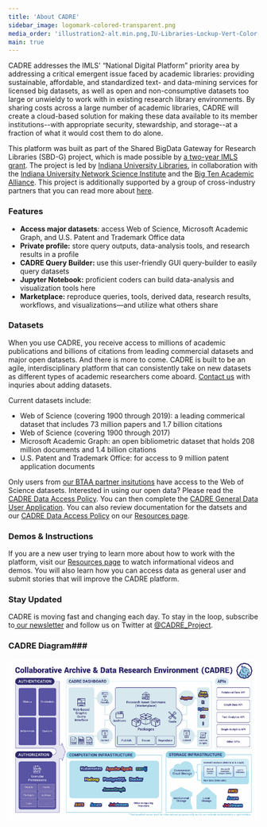 ```yaml
---
title: 'About CADRE'
sidebar_image: logomark-colored-transparent.png
media_order: 'illustration2-alt.min.png,IU-Libraries-Lockup-Vert-Color-160620 (1).jpg,logomark-colored-transparent.png,cadre-diagram-final-minimized.png'
main: true
---
```


CADRE addresses the IMLS' “National Digital Platform” priority area by addressing a critical emergent issue faced by academic libraries: providing sustainable, affordable, and standardized text- and data-mining services for licensed big datasets, as well as open and non-consumptive datasets too large or unwieldy to work with in existing research library environments. By sharing costs across a large number of academic libraries, CADRE will create a cloud-based solution for making these data available to its member institutions--with appropriate security, stewardship, and storage--at a fraction of what it would cost them to do alone.

This platform was built as part of the Shared BigData Gateway for Research Libraries (SBD-G) project, which is made possible by [a two-year IMLS grant](https://www.imls.gov/grants/awarded/lg-70-18-0202-18). The project is led by [Indiana University Libraries](https://libraries.indiana.edu/), in collaboration with the [Indiana University Network Science Institute](https://iuni.iu.edu/) and the [Big Ten Academic Alliance](http://www.btaa.org/). This project is additionally supported by a group of cross-industry partners that you can read more about [here](https://cadre.iu.edu/work-with-us).

### Features ###
* **Access major datasets**: access Web of Science, Microsoft Academic Graph, and U.S. Patent and Trademark Office data  
* **Private profile:** store query outputs, data-analysis tools, and research results in a profile  
* **CADRE Query Builder:** use this user-friendly GUI query-builder to easily query datasets  
* **Jupyter Notebook:** proficient coders can build data-analysis and visualization tools here  
* **Marketplace:** reproduce queries, tools, derived data, research results, workflows, and visualizations&mdash;and utilize what others share

### Datasets
When you use CADRE, you receive access to millions of academic publications and billions of citations from leading commercial datasets and major open datasets. And there is more to come. CADRE is built to be an agile, interdisciplinary platform that can consistently take on new datasets as different types of academic researchers come aboard. [Contact us](https://cadre.iu.edu/contact-us) with inquries about adding datasets.

Current datasets include:  
* Web of Science (covering 1900 through 2019): a leading commerical dataset that includes 73 million papers and 1.7 billion citations  
* Web of Science (covering 1900 through 2017)
* Microsoft Academic Graph: an open bibliometric dataset that holds 208 million documents and 1.4 billion citations  
* U.S. Patent and Trademark Office: for access to 9 million patent application documents  

Only users from [our BTAA partner insitutions](https://cadre.iu.edu/work-with-us) have access to the Web of Science datasets. Interested in using our open data? Please read the [CADRE Data Access Policy](https://cadre.iu.edu/resources/data-access-policy). You can then complete the [CADRE General Data User Application](https://iuni.iu.edu/resources/cadre/general-data-user). You can also review documentation for the datsets and our [CADRE Data Access Policy](https://cadre.iu.edu/resources/data-access-policy) on our [Resources page](https://cadre.iu.edu/resources).

### Demos & Instructions
If you are a new user trying to learn more about how to work with the platform, visit our [Resources page](https://cadre.iu.edu/resources) to watch informational videos and demos. You will also learn how you can access data as general user and submit stories that will improve the CADRE platform.

### Stay Updated
CADRE is moving fast and changing each day. To stay in the loop, subscribe to[ our newsletter](https://cadre.iu.edu/news-and-events) and follow us on Twitter at [@CADRE_Project](https://twitter.com/CADRE_Project).

### CADRE Diagram### 
![A CADRE schematic.](cadre-diagram-final-minimized.png)